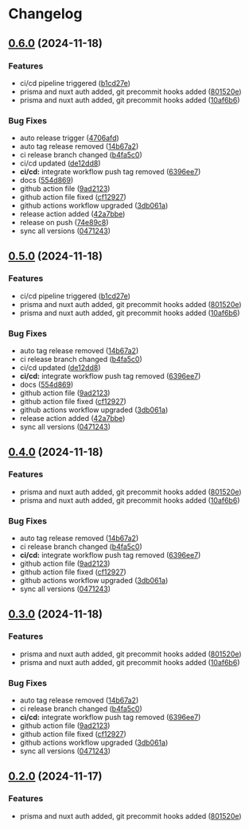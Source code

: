 # Changelog

## [0.6.0](https://github.com/shba007/nuxtemplate/compare/v0.5.0...v0.6.0) (2024-11-18)


### Features

* ci/cd pipeline triggered ([b1cd27e](https://github.com/shba007/nuxtemplate/commit/b1cd27e4c5b2fb4eddf7cfe93787be98392a3492))
* prisma and nuxt auth added, git precommit hooks added ([801520e](https://github.com/shba007/nuxtemplate/commit/801520e227850b2678ac056a67046ded61ca640f))
* prisma and nuxt auth added, git precommit hooks added ([10af6b6](https://github.com/shba007/nuxtemplate/commit/10af6b6eec21ea1b157b4439fa777a44223e9ea8))


### Bug Fixes

* auto release trigger ([4706afd](https://github.com/shba007/nuxtemplate/commit/4706afd1f673475788f77c7ac55ada7a6312abf6))
* auto tag release removed ([14b67a2](https://github.com/shba007/nuxtemplate/commit/14b67a261fedbaf4370794ee46d835dc87ddca99))
* ci release branch changed ([b4fa5c0](https://github.com/shba007/nuxtemplate/commit/b4fa5c0277e0138bc039f139174b4812da8a3217))
* ci/cd updated ([de12dd8](https://github.com/shba007/nuxtemplate/commit/de12dd8e8f5ae38c6c34168d26895bc01ff66c6a))
* **ci/cd:** integrate workflow push tag removed ([6396ee7](https://github.com/shba007/nuxtemplate/commit/6396ee734fc5962ec0b1c5143f31871922949a66))
* docs ([554d869](https://github.com/shba007/nuxtemplate/commit/554d8699e98db9f32453c2f88fdb1a51e091e581))
* github action file ([9ad2123](https://github.com/shba007/nuxtemplate/commit/9ad21233cec68aee320ee7981eccda1101f7feaa))
* github action file fixed ([cf12927](https://github.com/shba007/nuxtemplate/commit/cf1292762bdc928b24b5a5393ec4455306f25587))
* github actions workflow upgraded ([3db061a](https://github.com/shba007/nuxtemplate/commit/3db061ae5205799bc6b807df81b2ad4538053540))
* release action added ([42a7bbe](https://github.com/shba007/nuxtemplate/commit/42a7bbe4774cb669f391f70d83ef516961485acb))
* release on push ([74e89c8](https://github.com/shba007/nuxtemplate/commit/74e89c83390e66d183458125178fd70946268f0f))
* sync all versions ([0471243](https://github.com/shba007/nuxtemplate/commit/047124326efb99a52b38cbb38d5501117e2a1671))

## [0.5.0](https://github.com/shba007/nuxtemplate/compare/v0.4.0...v0.5.0) (2024-11-18)


### Features

* ci/cd pipeline triggered ([b1cd27e](https://github.com/shba007/nuxtemplate/commit/b1cd27e4c5b2fb4eddf7cfe93787be98392a3492))
* prisma and nuxt auth added, git precommit hooks added ([801520e](https://github.com/shba007/nuxtemplate/commit/801520e227850b2678ac056a67046ded61ca640f))
* prisma and nuxt auth added, git precommit hooks added ([10af6b6](https://github.com/shba007/nuxtemplate/commit/10af6b6eec21ea1b157b4439fa777a44223e9ea8))


### Bug Fixes

* auto tag release removed ([14b67a2](https://github.com/shba007/nuxtemplate/commit/14b67a261fedbaf4370794ee46d835dc87ddca99))
* ci release branch changed ([b4fa5c0](https://github.com/shba007/nuxtemplate/commit/b4fa5c0277e0138bc039f139174b4812da8a3217))
* ci/cd updated ([de12dd8](https://github.com/shba007/nuxtemplate/commit/de12dd8e8f5ae38c6c34168d26895bc01ff66c6a))
* **ci/cd:** integrate workflow push tag removed ([6396ee7](https://github.com/shba007/nuxtemplate/commit/6396ee734fc5962ec0b1c5143f31871922949a66))
* docs ([554d869](https://github.com/shba007/nuxtemplate/commit/554d8699e98db9f32453c2f88fdb1a51e091e581))
* github action file ([9ad2123](https://github.com/shba007/nuxtemplate/commit/9ad21233cec68aee320ee7981eccda1101f7feaa))
* github action file fixed ([cf12927](https://github.com/shba007/nuxtemplate/commit/cf1292762bdc928b24b5a5393ec4455306f25587))
* github actions workflow upgraded ([3db061a](https://github.com/shba007/nuxtemplate/commit/3db061ae5205799bc6b807df81b2ad4538053540))
* release action added ([42a7bbe](https://github.com/shba007/nuxtemplate/commit/42a7bbe4774cb669f391f70d83ef516961485acb))
* sync all versions ([0471243](https://github.com/shba007/nuxtemplate/commit/047124326efb99a52b38cbb38d5501117e2a1671))

## [0.4.0](https://github.com/shba007/nuxtemplate/compare/v0.3.0...v0.4.0) (2024-11-18)


### Features

* prisma and nuxt auth added, git precommit hooks added ([801520e](https://github.com/shba007/nuxtemplate/commit/801520e227850b2678ac056a67046ded61ca640f))
* prisma and nuxt auth added, git precommit hooks added ([10af6b6](https://github.com/shba007/nuxtemplate/commit/10af6b6eec21ea1b157b4439fa777a44223e9ea8))


### Bug Fixes

* auto tag release removed ([14b67a2](https://github.com/shba007/nuxtemplate/commit/14b67a261fedbaf4370794ee46d835dc87ddca99))
* ci release branch changed ([b4fa5c0](https://github.com/shba007/nuxtemplate/commit/b4fa5c0277e0138bc039f139174b4812da8a3217))
* **ci/cd:** integrate workflow push tag removed ([6396ee7](https://github.com/shba007/nuxtemplate/commit/6396ee734fc5962ec0b1c5143f31871922949a66))
* github action file ([9ad2123](https://github.com/shba007/nuxtemplate/commit/9ad21233cec68aee320ee7981eccda1101f7feaa))
* github action file fixed ([cf12927](https://github.com/shba007/nuxtemplate/commit/cf1292762bdc928b24b5a5393ec4455306f25587))
* github actions workflow upgraded ([3db061a](https://github.com/shba007/nuxtemplate/commit/3db061ae5205799bc6b807df81b2ad4538053540))
* sync all versions ([0471243](https://github.com/shba007/nuxtemplate/commit/047124326efb99a52b38cbb38d5501117e2a1671))

## [0.3.0](https://github.com/shba007/nuxtemplate/compare/v0.2.0...v0.3.0) (2024-11-18)


### Features

* prisma and nuxt auth added, git precommit hooks added ([801520e](https://github.com/shba007/nuxtemplate/commit/801520e227850b2678ac056a67046ded61ca640f))
* prisma and nuxt auth added, git precommit hooks added ([10af6b6](https://github.com/shba007/nuxtemplate/commit/10af6b6eec21ea1b157b4439fa777a44223e9ea8))


### Bug Fixes

* auto tag release removed ([14b67a2](https://github.com/shba007/nuxtemplate/commit/14b67a261fedbaf4370794ee46d835dc87ddca99))
* ci release branch changed ([b4fa5c0](https://github.com/shba007/nuxtemplate/commit/b4fa5c0277e0138bc039f139174b4812da8a3217))
* **ci/cd:** integrate workflow push tag removed ([6396ee7](https://github.com/shba007/nuxtemplate/commit/6396ee734fc5962ec0b1c5143f31871922949a66))
* github action file ([9ad2123](https://github.com/shba007/nuxtemplate/commit/9ad21233cec68aee320ee7981eccda1101f7feaa))
* github action file fixed ([cf12927](https://github.com/shba007/nuxtemplate/commit/cf1292762bdc928b24b5a5393ec4455306f25587))
* github actions workflow upgraded ([3db061a](https://github.com/shba007/nuxtemplate/commit/3db061ae5205799bc6b807df81b2ad4538053540))
* sync all versions ([0471243](https://github.com/shba007/nuxtemplate/commit/047124326efb99a52b38cbb38d5501117e2a1671))

## [0.2.0](https://github.com/shba007/nuxtemplate/compare/v0.1.6...v0.2.0) (2024-11-17)

### Features

- prisma and nuxt auth added, git precommit hooks added ([801520e](https://github.com/shba007/nuxtemplate/commit/801520e227850b2678ac056a67046ded61ca640f))

